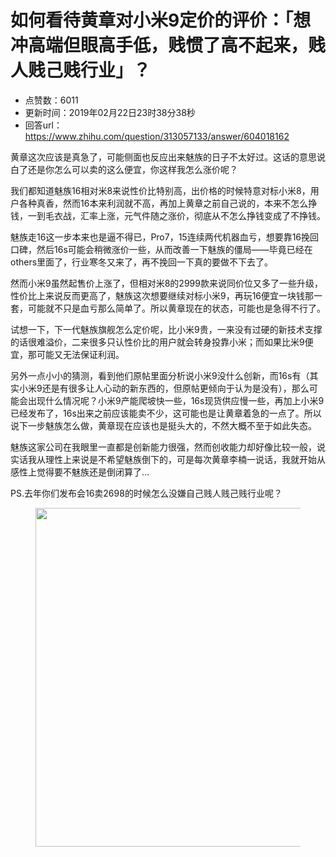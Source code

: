 # 如何看待黄章对小米9定价的评价：「想冲高端但眼高手低，贱惯了高不起来，贱人贱己贱行业」？
- 点赞数：6011
- 更新时间：2019年02月22日23时38分38秒
- 回答url：https://www.zhihu.com/question/313057133/answer/604018162
<body>
 <p data-pid="oKv2lFFX">黄章这次应该是真急了，可能侧面也反应出来魅族的日子不太好过。这话的意思说白了还是你怎么可以卖的这么便宜，你这样我怎么涨价呢？</p>
 <p data-pid="EHVS77b7">我们都知道魅族16相对米8来说性价比特别高，出价格的时候特意对标小米8，用户各种真香，然而16本来利润就不高，再加上黄章之前自己说的，本来不怎么挣钱，一到毛衣战，汇率上涨，元气件随之涨价，彻底从不怎么挣钱变成了不挣钱。</p>
 <p data-pid="AKbqdj8u">魅族走16这一步本来也是逼不得已，Pro7，15连续两代机器血亏，想要靠16挽回口碑，然后16s可能会稍微涨价一些，从而改善一下魅族的僵局——毕竟已经在others里面了，行业寒冬又来了，再不挽回一下真的要做不下去了。</p>
 <p data-pid="BtyxQVoX">然而小米9虽然起售价上涨了，但相对米8的2999款来说同价位又多了一些升级，性价比上来说反而更高了，魅族这次想要继续对标小米9，再玩16便宜一块钱那一套，可能就不只是血亏那么简单了。所以黄章现在的状态，可能也是急得不行了。</p>
 <p data-pid="4V_b1zp7">试想一下，下一代魅族旗舰怎么定价呢，比小米9贵，一来没有过硬的新技术支撑的话很难溢价，二来很多只认性价比的用户就会转身投靠小米；而如果比米9便宜，那可能又无法保证利润。</p>
 <p data-pid="R1uNBBBB">另外一点小小的猜测，看到他们原帖里面分析说小米9没什么创新，而16s有（其实小米9还是有很多让人心动的新东西的，但原帖更倾向于认为是没有），那么可能会出现什么情况呢？小米9产能爬坡快一些，16s现货供应慢一些，再加上小米9已经发布了，16s出来之前应该能卖不少，这可能也是让黄章着急的一点了。所以说下一步魅族怎么做，黄章现在应该也是挺头大的，不然大概不至于如此失态。</p>
 <p data-pid="Vmu6MFYy">魅族这家公司在我眼里一直都是创新能力很强，然而创收能力却好像比较一般，说实话我从理性上来说是不希望魅族倒下的，可是每次黄章李楠一说话，我就开始从感性上觉得要不魅族还是倒闭算了…</p>
 <p data-pid="pMKM3dGe">PS.去年你们发布会16卖2698的时候怎么没嫌自己贱人贱己贱行业呢？</p>
 <figure data-size="normal">
  <img src="https://picx.zhimg.com/50/v2-57658260c16ba73f70deff3ee9e893f6_720w.jpg?source=1940ef5c" data-rawwidth="542" data-rawheight="355" data-size="normal" data-original-token="v2-57658260c16ba73f70deff3ee9e893f6" data-default-watermark-src="https://picx.zhimg.com/50/v2-b637f2d3a149c1881237630e80e401b6_720w.jpg?source=1940ef5c" class="origin_image zh-lightbox-thumb" width="542" data-original="https://pic1.zhimg.com/v2-57658260c16ba73f70deff3ee9e893f6_r.jpg?source=1940ef5c">
 </figure>
 <p></p>
</body>